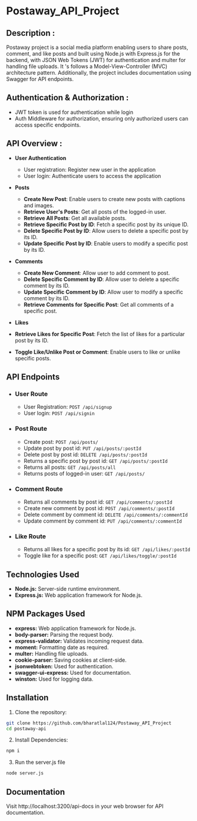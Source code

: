# Postaway_API_Project

## Description :

Postaway project is a social media platform enabling users to share posts, comment, and like posts and built using Node.js with Express.js for the backend, with JSON Web Tokens (JWT) for authentication and multer for handling file uploads. It 's follows a Model-View-Controller (MVC) architecture pattern. Additionally, the project includes documentation using Swagger for API endpoints.

## Authentication & Authorization :

- JWT token is used for authentication while login
- Auth Middleware for authorization, ensuring only authorized users can access specific endpoints.

## API Overview :

- **User Authentication**  
    - User registration: Register new user in the application
    - User login: Authenticate users to access the application

- **Posts**  
  - **Create New Post**: Enable users to create new posts with captions and images.
  - **Retrieve User's Posts**: Get all posts of the logged-in user.
  - **Retrieve All Posts**: Get all available posts.
  - **Retrieve Specific Post by ID**: Fetch a specific post by its unique ID.
  - **Delete Specific Post by ID**: Allow users to delete a specific post by its ID.
  - **Update Specific Post by ID**: Enable users to modify a specific post by its ID.

- **Comments**  
  - **Create New Comment**: Allow user to add comment to post.
  - **Delete Specific Comment by ID**: Allow user to delete a specific comment by its ID.
  - **Update Specific Comment by ID**: Allow user to modify a specific comment by its ID.
  - **Retrieve Comments for Specific Post**: Get all comments of a specific post.

 - **Likes**
  - **Retrieve Likes for Specific Post**: Fetch the list of likes for a particular post by its ID.
  - **Toggle Like/Unlike Post or Comment**: Enable users to like or unlike specific posts.

## API Endpoints

- ### User Route
    - User Registration: `POST /api/signup` 
    - User login: `POST /api/signin`

- ### Post Route
    - Create post: `POST /api/posts/`
    - Update post by post id: `PUT /api/posts/:postId` 
    - Delete post by post id: `DELETE /api/posts/:postId`
    - Returns a specific post by post id: `GET /api/posts/:postId`
    - Returns all posts: `GET /api/posts/all`
    - Returns posts of logged-in user: `GET /api/posts/`

 - ### Comment Route
    - Returns all comments by post id: `GET /api/comments/:postId`
    - Create new comment by post id: `POST /api/comments/:postId`
    - Delete comment by comment id: `DELETE /api/comments/:commentId`
    - Update comment by comment id: `PUT /api/comments/:commentId`

 - ### Like Route
    - Returns all likes for a specific post by its id: `GET /api/likes/:postId`
    - Toggle like for a specific post: `GET /api/likes/toggle/:postId`    

## Technologies Used

- **Node.js:** Server-side runtime environment.
- **Express.js:** Web application framework for Node.js.

## NPM Packages Used

- **express:** Web application framework for Node.js.
- **body-parser:** Parsing the request body.
- **express-validator:** Validates incoming request data.
- **moment:** Formatting date as required.
- **multer:** Handling file uploads.
- **cookie-parser:** Saving cookies at client-side.
- **jsonwebtoken:** Used for authentication.
- **swagger-ui-express:** Used for documentation.
- **winston:** Used for logging data.

## Installation

1. Clone the repository:

```bash
git clone https://github.com/bharatlal124/Postaway_API_Project
cd postaway-api
```

2. Install Dependencies:

```bash
npm i
```

3. Run the server.js file

```bash
node server.js
```

## Documentation

Visit http://localhost:3200/api-docs in your web browser for API documentation.
